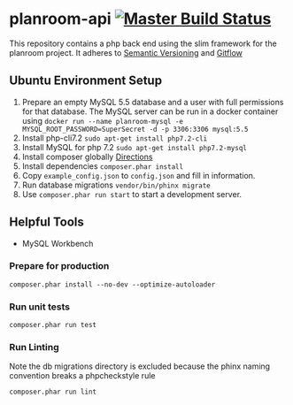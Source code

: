 # planroom-api [![Master Build Status](https://travis-ci.org/mjsmith11/planroom-api.svg?branch=master)](https://travis-ci.org/mjsmith11/planroom-api)

This repository contains a php back end using the slim framework for the planroom project.
It adheres to [Semantic Versioning](https://semver.org/) and [Gitflow](https://www.atlassian.com/git/tutorials/comparing-workflows/gitflow-workflow)

## Ubuntu Environment Setup
1. Prepare an empty MySQL 5.5 database and a user with full permissions for that database. The MySQL server can be run in a docker container using `docker run --name planroom-mysql -e MYSQL_ROOT_PASSWORD=SuperSecret -d -p 3306:3306 mysql:5.5` 
1. Install php-cli7.2 `sudo apt-get install php7.2-cli`
1. Install MySQL for php 7.2 `sudo apt-get install php7.2-mysql`
1. Install composer globally [Directions](https://getcomposer.org/doc/00-intro.md#installation-linux-unix-osx)
1. Install dependencies `composer.phar install`
1. Copy `example_config.json` to `config.json` and fill in information.
1. Run database migrations `vendor/bin/phinx migrate`
1. Use `composer.phar run start` to start a development server.

## Helpful Tools
 - MySQL Workbench

### Prepare for production
```
composer.phar install --no-dev --optimize-autoloader
```
### Run unit tests
```
composer.phar run test
```
### Run Linting
Note the db migrations directory is excluded because the phinx naming convention breaks a phpcheckstyle rule
```
composer.phar run lint
``` 

